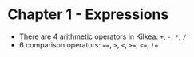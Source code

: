 # Chapter 1 - Expressions

- There are 4 arithmetic operators in Kilkea: `+`, `-`, `*`, `/`
- 6 comparison operators: `==`, `>`, `<`, `>=`, `<=`, `!=`